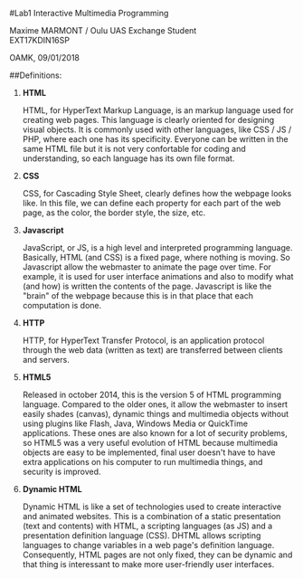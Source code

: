 #Lab1
Interactive Multimedia Programming
  
Maxime MARMONT / Oulu UAS Exchange Student  
EXT17KDIN16SP  
  
OAMK, 09/01/2018  


##Definitions:

1. **HTML**

    HTML, for HyperText Markup Language, is an markup language used for creating web pages.
This language is clearly oriented for designing visual objects. 
It is commonly used with other languages, like CSS / JS / PHP, where each one has its specificity.
Everyone can be written in the same HTML file but it is not very confortable for coding and understanding, so each language has its own file format.

2. **CSS**

    CSS, for Cascading Style Sheet, clearly defines how the webpage looks like. 
In this file, we can define each property for each part of the web page, as the color, the border style, the size, etc.

3. **Javascript**

    JavaScript, or JS, is a high level and interpreted programming language. 
Basically, HTML (and CSS) is a fixed page, where nothing is moving.
So Javascript allow the webmaster to animate the page over time. 
For example, it is used for user interface animations and also to modify what (and how) is written the contents of the page.
Javascript is like the "brain" of the webpage because this is in that place that each computation is done. 

4. **HTTP**

    HTTP, for HyperText Transfer Protocol, is an application protocol through the web data (written as text) are transferred between clients and servers.

5. **HTML5**

    Released in october 2014, this is the version 5 of HTML programming language.
Compared to the older ones, it allow the webmaster to insert easily shades (canvas), dynamic things and multimedia objects without using plugins like Flash, Java, Windows Media or QuickTime applications.
These ones are also known for a lot of security problems, so HTML5 was a very useful evolution of HTML because multimedia objects are easy to be implemented, final user doesn't have to have extra applications on his computer to run multimedia things, and security is improved.

6. **Dynamic HTML**

    Dynamic HTML is like a set of technologies used to create interactive and animated websites. 
This is a combination of a static presentation (text and contents) with HTML, a scripting languages (as JS) and a presentation definition language (CSS).
DHTML allows scripting languages to change variables in a web page's definition language.
Consequently, HTML pages are not only fixed, they can be dynamic and that thing is interessant to make more user-friendly user interfaces.

